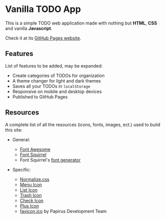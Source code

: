 # Vanilla TODO App

This is a simple TODO web application made with
nothing but **HTML**, **CSS** and vanilla **Javascript**.

Check it at its [GitHub Pages website](https://valdezfomar.github.io/vanilla-todo-app/).

## Features

List of features to be added, may be expanded:

- Create categories of TODOs for organization
- A theme changer for light and dark themes
- Saves all your TODOs in `localStorage`
- Responsive on mobile and desktop devices
- Published to GitHub Pages

## Resources

A complete list of all the resources (icons, fonts, images, ect.) used to build this site:

- General:
  - [Font Awesome](https://fontawesome.com/)
  - [Font Squirrel](https://www.fontsquirrel.com)
  - Font Squirrel's [font generator](https://www.fontsquirrel.com/tools/webfont-generator)

- Specific:
  - [Normalize.css](https://github.com/necolas/normalize.css/)
  - [Menu Icon](https://fontawesome.com/icons/bars?f=classic&s=solid&pc=%23deddda)
  - [List Icon](https://fontawesome.com/icons/list?f=classic&s=solid)
  - [Trash Icon](https://fontawesome.com/icons/trash?f=classic&s=solid)
  - [Check Icon](https://fontawesome.com/icons/check?f=classic&s=solid)
  - [Plus Icon](https://fontawesome.com/icons/plus?f=classic&s=solid)
  - [favicon.ico](https://icon-icons.com/icon/gnome-todo/94637) by Papirus Development Team